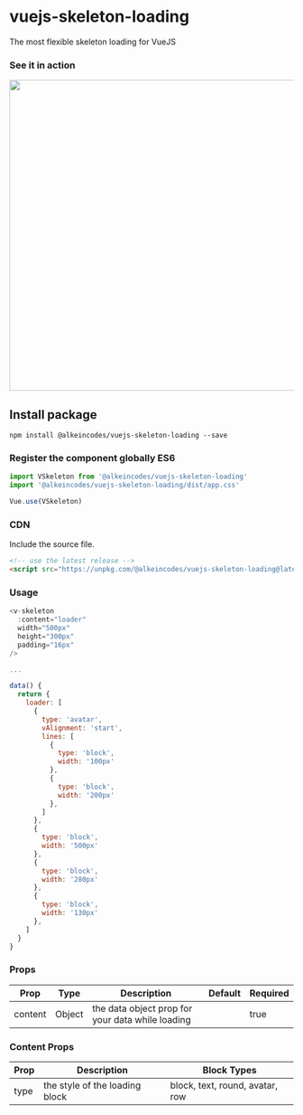 # vuejs-skeleton-loading
The most flexible skeleton loading for VueJS

### See it in action
<img src="https://media.giphy.com/media/tqMpuy5dDhpj6axyPL/giphy.gif" width="550" />

## Install package
```
npm install @alkeincodes/vuejs-skeleton-loading --save
```

### Register the component globally ES6
```js
import VSkeleton from '@alkeincodes/vuejs-skeleton-loading'
import '@alkeincodes/vuejs-skeleton-loading/dist/app.css'

Vue.use(VSkeleton)
```

### CDN
Include the source file.
```html
<!-- use the latest release -->
<script src="https://unpkg.com/@alkeincodes/vuejs-skeleton-loading@latest"></script>
```

### Usage
```js
<v-skeleton
  :content="loader"
  width="500px"
  height="300px"
  padding="16px"
/>

...

data() {
  return {
    loader: [
      {
        type: 'avatar',
        vAlignment: 'start',
        lines: [
          {
            type: 'block',
            width: '100px'
          },
          {
            type: 'block',
            width: '200px'
          },
        ]
      },
      {
        type: 'block',
        width: '500px'
      },
      {
        type: 'block',
        width: '280px'
      },
      {
        type: 'block',
        width: '130px'
      },
    ]
  }
}
```

### Props
| Prop    | Type   | Description                                         | Default   | Required |
| ------- | ------ | --------------------------------------------------- | --------- | -------- |
| content | Object | the data object prop for your data while loading    |           | true     |

### Content Props
| Prop    | Description                          | Block Types                        |
| ------- | ------------------------------------ | ---------------------------------- |
| type    | the style of the loading block       | block, text, round, avatar, row    |